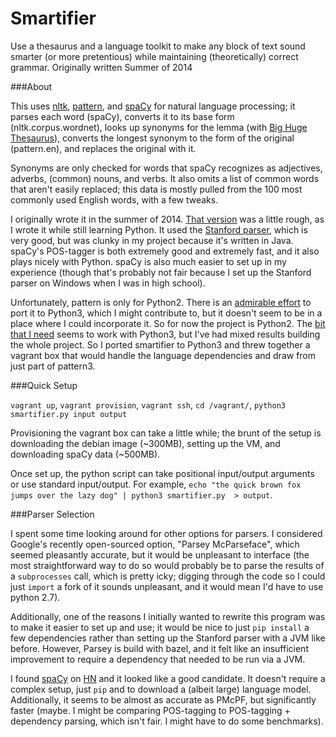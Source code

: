# Smartifier
Use a thesaurus and a language toolkit to make any block of text sound smarter (or more pretentious) while maintaining (theoretically) correct grammar.
Originally written Summer of 2014

###About

This uses [nltk](http://www.nltk.org/), [pattern](http://www.clips.ua.ac.be/pattern), and [spaCy](https://spacy.io/) for natural language processing; it parses each word (spaCy), converts it to its base form (nltk.corpus.wordnet), looks up synonyms for the lemma (with [Big Huge Thesaurus](https://words.bighugelabs.com/)), converts the longest synonym to the form of the original (pattern.en), and replaces the original with it.

Synonyms are only checked for words that spaCy recognizes as adjectives, adverbs, (common) nouns, and verbs. It also omits a list of common words that aren't easily replaced; this data is mostly pulled from the 100 most commonly used English words, with a few tweaks. 

I originally wrote it in the summer of 2014. [That version](old/Smartifier4.py) was a little rough, as I wrote it while still learning Python. It used the [Stanford parser](http://nlp.stanford.edu/software/lex-parser.shtml), which is very good, but was clunky in my project because it's written in Java. spaCy's POS-tagger is both extremely good and extremely fast, and it also plays nicely with Python. spaCy is also much easier to set up in my experience (though that's probably not fair because I set up the Stanford parser on Windows when I was in high school).

Unfortunately, pattern is only for Python2. There is an [admirable effort](https://github.com/pattern3/pattern) to port it to Python3, which I might contribute to, but it doesn't seem to be in a place where I could incorporate it. So for now the project is Python2. The [bit that I need](https://github.com/pattern3/pattern/tree/master/pattern/text/en) seems to work with Python3, but I've had mixed results building the whole project. So I ported smartifier to Python3 and threw together a vagrant box that would handle the language dependencies and draw from just part of pattern3. 


###Quick Setup

`vagrant up`, `vagrant provision`, `vagrant ssh`, `cd /vagrant/`, `python3 smartifier.py input output`

Provisioning the vagrant box can take a little while; the brunt of the setup is downloading the debian image (~300MB), setting up the VM, and downloading spaCy data (~500MB). 

Once set up, the python script can take positional input/output arguments or use standard input/output. For example, `echo "the quick brown fox jumps over the lazy dog" | python3 smartifier.py  > output`.

###Parser Selection

I spent some time looking around for other options for parsers. I considered Google's recently open-sourced option, "Parsey McParseface", which seemed pleasantly accurate, but it would be unpleasant to interface (the most straightforward way to do so would probably be to parse the results of a `subprocesses` call, which is pretty icky; digging through the code so I could just `import` a fork of it sounds unpleasant, and it would mean I'd have to use python 2.7). 

Additionally, one of the reasons I initially wanted to rewrite this program was to make it easier to set up and use; it would be nice to just `pip install` a few dependencies rather than setting up the Stanford parser with a JVM like before. However, Parsey is build with bazel, and it felt like an insufficient improvement to require a dependency that needed to be run via a JVM. 

I found [spaCy](https://spacy.io) on [HN](https://news.ycombinator.com/item?id=8942783) and it looked like a good candidate. It doesn't require a complex setup, just `pip` and to download a (albeit large) language model. Additionally, it seems to be almost as accurate as PMcPF, but significantly faster (maybe. I might be comparing POS-tagging to POS-tagging + dependency parsing, which isn't fair. I might have to do some benchmarks).



